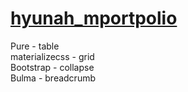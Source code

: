 # [hyunah_mportpolio](https://stellar-druid-82180f.netlify.app)
Pure - table <br>
materializecss - grid <br>
Bootstrap - collapse <br>
Bulma - breadcrumb <br>
